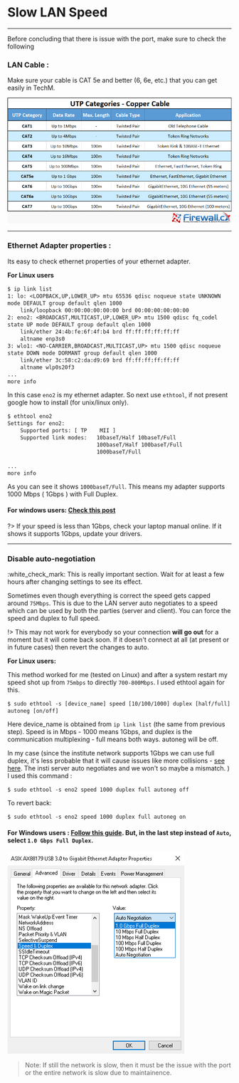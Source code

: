 # Slow LAN Speed
***

Before concluding that there is issue with the port, make sure to check the following

### LAN Cable :

Make sure your cable is CAT 5e and better (6, 6e, etc.) that you can get easily in TechM.

![Lan Cables Types](<.gitbook/assets/cat-cables.png>)

***

### Ethernet Adapter properties :

Its easy to check ethernet properties of your ethernet adapter.

**For Linux users**

```shell-session
$ ip link list
1: lo: <LOOPBACK,UP,LOWER_UP> mtu 65536 qdisc noqueue state UNKNOWN mode DEFAULT group default qlen 1000
    link/loopback 00:00:00:00:00:00 brd 00:00:00:00:00:00
2: eno2: <BROADCAST,MULTICAST,UP,LOWER_UP> mtu 1500 qdisc fq_codel state UP mode DEFAULT group default qlen 1000
    link/ether 24:4b:fe:6f:4f:b4 brd ff:ff:ff:ff:ff:ff
    altname enp3s0
3: wlo1: <NO-CARRIER,BROADCAST,MULTICAST,UP> mtu 1500 qdisc noqueue state DOWN mode DORMANT group default qlen 1000
    link/ether 3c:58:c2:da:d9:69 brd ff:ff:ff:ff:ff:ff
    altname wlp0s20f3
...
more info
```

In this case `eno2` is my ethernet adapter. So next use `ethtool`, if not present google how to install (for unix/linux only).

```shell-session
$ ethtool eno2
Settings for eno2:
	Supported ports: [ TP	 MII ]
	Supported link modes:   10baseT/Half 10baseT/Full
	                        100baseT/Half 100baseT/Full
	                        1000baseT/Full
                           
...
more info 
```

As you can see it shows `1000baseT/Full`. This means my adapter supports 1000 Mbps ( 1Gbps ) with Full Duplex.

#### For windows users: [Check this post](https://www.windowscentral.com/how-determine-wi-fi-and-ethernet-connection-speed-windows-10)

?> If your speed is less than 1Gbps, check your laptop manual online. If it shows it supports 1Gbps, update your drivers.

***

### Disable auto-negotiation

<mark style="color:green;"></mark>:white\_check\_mark: <mark style="color:green;"></mark> This is really important section. Wait for at least a few hours after changing settings to see its effect.

Sometimes even though everything is correct the speed gets capped around `75Mbps`. This is due to the LAN server auto negotiates to a speed which can be used by both the parties (server and client). You can force the speed and duplex to full speed.

!> This may not work for everybody so your connection **will go out** for a moment but it will come back soon. If it doesn't connect at all (at present or in future cases) then revert the changes to auto.

**For Linux users:**

This method worked for me (tested on Linux) and after a system restart my speed shot up from `75mbps` to directly `700-800Mbps`. I used ethtool again for this.

```shell-session
$ sudo ethtool -s [device_name] speed [10/100/1000] duplex [half/full] autoneg [on/off]
```

Here device\_name is obtained from `ip link list` (the same from previous step). Speed is in Mbps - 1000 means 1Gbps, and duplex is the communication multiplexing - full means both ways. autoneg will be off.

In my case (since the institute network supports 1Gbps we can use full duplex, it's less probable that it will cause issues like more collisions - [see here](https://en.wikipedia.org/wiki/Duplex\_mismatch). The insti server auto negotiates and we won't so maybe a mismatch. ) I used this command :

```shell-session
$ sudo ethtool -s eno2 speed 1000 duplex full autoneg off
```

To revert back:

```shell-session
$ sudo ethtool -s eno2 speed 1000 duplex full autoneg on
```

#### For Windows users : [Follow this guide](https://docs.microsoft.com/en-us/azure/devops/reference/xml/configure-network-adapter-automatically-adjust-speed?view=tfs-2013). **But**, in the last step instead of `Auto`, select `1.0 Gbps Full Duplex`.

![Windows 10 settings](.gitbook/assets/lan-full.png)

> Note: If still the network is slow, then it must be the issue with the port or the entire network is slow due to maintainence.
